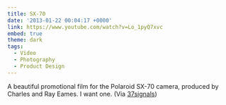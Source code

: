 ```yaml
---
title: SX-70
date: '2013-01-22 00:04:17 +0000'
link: https://www.youtube.com/watch?v=Lo_1pyQ7xvc
embed: true
theme: dark
tags:
  - Video
  - Photography
  - Product Design
---
```

A beautiful promotional film for the Polaroid SX-70 camera, produced by Charles and Ray Eames. I want one. (Via [37signals][1])

[1]: http://37signals.com/svn/posts/3402
